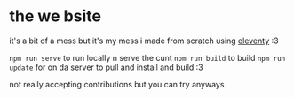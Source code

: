 # the we bsite

it's a bit of a mess but it's my mess i made from scratch using [eleventy](https://11ty.dev) :3

`npm run serve` to run locally n serve the cunt
`npm run build` to build
`npm run update` for on da server to pull and install and build :3

not really accepting contributions but you can try anyways